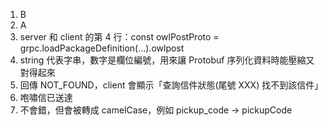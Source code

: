 1. B  
2. A  
3. server 和 client 的第 4 行：const owlPostProto = grpc.loadPackageDefinition(...).owlpost  
4. string 代表字串，數字是欄位編號，用來讓 Protobuf 序列化資料時能壓縮又對得起來  
5. 回傳 NOT_FOUND，client 會顯示「查詢信件狀態(尾號 XXX) 找不到該信件」  
6. 咆嘯信已送達  
7. 不會錯，但會被轉成 camelCase，例如 pickup_code → pickupCode
